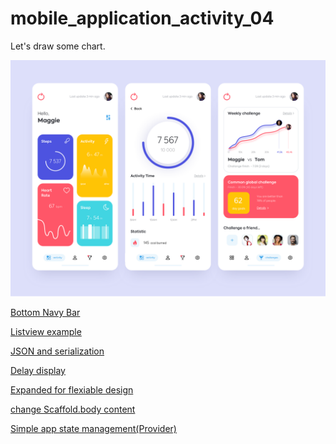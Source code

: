 # mobile_application_activity_04

Let's draw some chart.

<img src="design/mobile_application_activity_04.png">

<a href="https://pub.dev/packages/bottom_navy_bar#-readme-tab-">Bottom Navy Bar</a>


<a href="https://pusher.com/tutorials/flutter-listviews">Listview example</a>

<a href="https://flutter.dev/docs/development/data-and-backend/json">JSON and serialization</a>
    

<a href="https://stackoverflow.com/questions/49471063/how-to-run-code-after-some-delay-in-flutter">Delay display</a>

<a href="https://api.flutter.dev/flutter/widgets/Expanded-class.html">Expanded for flexiable design</a>

<a href="https://stackoverflow.com/questions/47953410/flutter-drawer-widget-change-scaffold-body-content">change Scaffold.body content</a>

<a href="https://flutter.dev/docs/development/data-and-backend/state-mgmt/simple">Simple app state management(Provider)</a>


